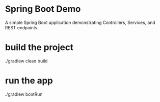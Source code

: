 # Spring Boot Demo

A simple Spring Boot application demonstrating Controllers, Services, and REST endpoints.

# build the project
./gradlew clean build

# run the app
./gradlew bootRun

